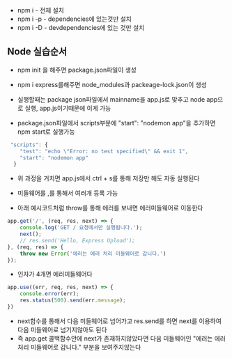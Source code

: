 * npm i - 전체 설치
* npm i -p - dependencies에 있는것만 설치 
* npm i -D - devdependencies에 있는 것만 설치

## Node 실습순서
* npm init 을 해주면 package.json파일이 생성 
* npm i express를해주면 node_modules과 packeage-lock.json이 생성

* 실행할때는 package json파일에서 mainname을 app.js로 맞추고 node app으로 실행, app.js이기때문에 이게 가능

* package.json파일에서 scripts부분에 "start": "nodemon app"을 추가하면 npm start로 실행가능

``` javascript
 "scripts": {
    "test": "echo \"Error: no test specified\" && exit 1",
    "start": "nodemon app"
  }
```

* 위 과정을 거치면 app.js에서 ctrl + s를 통해 저장만 해도 자동 실행된다

* 미들웨어를 ,를 통해서 여러개 등록 가능
* 아래 예시코드처럼 throw를 통해 에러를 보내면 에러미들웨어로 이동한다

```javascript
app.get('/', (req, res, next) => {
    console.log('GET / 요청에서만 실행됩니다.');
    next();
    // res.send('Hello, Express Upload');
}, (req, res) => {
    throw new Error('에러는 에러 처리 미들웨어로 갑니다.')
});
```

* 인자가 4개면 에러미들웨어다

```javascript
app.use((err, req, res, next) => {
    console.error(err);
    res.status(500).send(err.message);
})
```

* next함수를 통해서 다음 미들웨어로 넘어가고 res.send를 하면 next를 이용하여 다음 미들웨어로 넘기지않아도 된다
* 즉 app.get 콜백함수안에 next가 존재하지않았다면 다음 미들웨어인 "에러는 에러 처리 미들웨어로 갑니다." 부분을 보여주지않는다